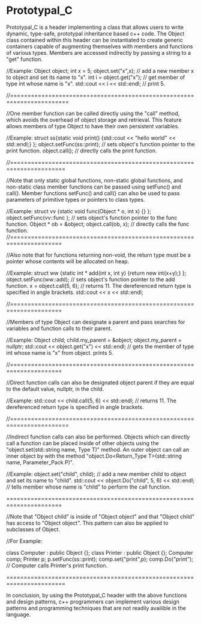 Prototypal_C
============

 Prototypal_C is a header implementing a class that allows users to write dynamic, type-safe, prototypal inheritance based c++ code. The Object class contained within this header can be instantiated to create generic containers capable of augmenting themselves with members and functions of various types. Members are accessed indirectly by passing a string to a "get" function. 

//Example: 
  Object object;
  int x = 5;
  object.set("x",x);              // add a new member x to object and set its name to "x".
  int i = object.get<int>("x");   // get member of type int whose name is "x".
  std::cout << i << std::endl;    // print 5.

//=======================================================================

//One member function can be called directly using the "call" method, which avoids the overhead of object storage and retrieval. This feature allows members of type Object to have their own persistent variables.

//Example:
  struct ss{static void print() {std::cout << "hello world" << std::endl;} };
  object.setFunc(ss::print);  // sets object's function pointer to the print function.
  object.call();                  // directly calls the print function. 


//======================================================================


//Note that only static global functions, non-static global functions, and non-static class member functions can be passed using setFunc() and call(). Member functions setFunc() and call() can also be used to pass parameters of primitive types or pointers to class types. 

  
  
//Example:
  struct vv {static void func(Object * o, int x) {} };
  object.setFunc(vv::func );    // sets object's function pointer to the func function.
  Object * ob = &object;
  object.call(ob, x);        // directly calls the func function.
//=====================================================================

 
    
//Also note that for functions returning non-void, the return type must be a pointer whose contents will be allocated on heap.

//Example:
  struct ww {static int * add(int x, int y) {return new int(x+y);} };
  object.setFunc(ww::add);      // sets object's function pointer to the add function.
  x = object.call<int>(5, 6);     // returns 11. The dereferenced return type is specified in angle brackets.
  std::cout << x << std::endl;
    
//=====================================================================


//Members of type Object can designate a parent and pass searches for variables and function calls to their parent.

//Example:
  Object child;
  child.my_parent = &object;
  object.my_parent = nullptr;
  std::cout << object.get<int>("x") << std::endl;           // gets the member of type int whose name is "x" from object. prints 5.
  

//=====================================================================

  
//Direct function calls can also be designated object parent if they are equal to the default value, nullptr, in the child.

//Example:
  std::cout << child.call<int>(5, 6) << std::endl;         // returns 11. The dereferenced return type is specified in angle brackets.


//=======================================================================


//Indirect function calls can also be performed. Objects which can directly call a function can be placed inside of other objects using the "object.set(std::string name, Type T)" method. An outer object can call an inner object by with the method "object.Do<Return_Type T>(std::string name, Parameter_Pack P)". 

//Example:
  object.set("child", child);     // add a new member child to object and set its name to "child". 
  std::cout << object.Do<int>("child", 5, 6) << std::endl;  // tells member whose name is "child" to perform the call function. 
  
 
======================================================================

  
  //Note that "Object child" is inside of "Object object" and that "Object child" has access to "Object object". This pattern can also be applied to subclasses of Object. 
  
//For Example:

  class Computer : public Object {};
  class Printer : public Object {};
  Computer comp;
  Printer p;
  p.setFunc(ss::print);
  comp.set("print",p);
  comp.Do("print");               // Computer calls Printer's print function.

  =======================================================================
  
 In conclusion, by using the Prototypal_C header with the above functions and design patterns, c++ programmers can implement various design patterns and programming techniques that are not readily availible in the language. 

